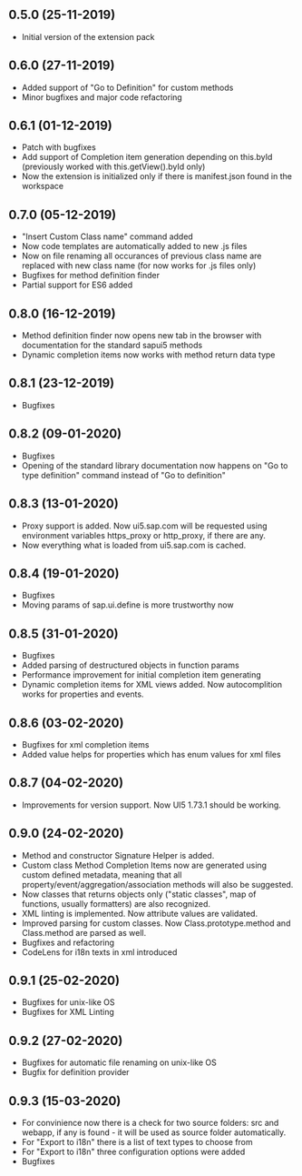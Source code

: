 ## 0.5.0 (25-11-2019)
* Initial version of the extension pack

## 0.6.0 (27-11-2019)
* Added support of "Go to Definition" for custom methods
* Minor bugfixes and major code refactoring

## 0.6.1 (01-12-2019)
* Patch with bugfixes
* Add support of Completion item generation depending on this.byId (previously worked with this.getView().byId only)
* Now the extension is initialized only if there is manifest.json found in the workspace

## 0.7.0 (05-12-2019)
* "Insert Custom Class name" command added
* Now code templates are automatically added to new .js files
* Now on file renaming all occurances of previous class name are replaced with new class name (for now works for .js files only)
* Bugfixes for method definition finder
* Partial support for ES6 added

## 0.8.0 (16-12-2019)
* Method definition finder now opens new tab in the browser with documentation for the standard sapui5 methods
* Dynamic completion items now works with method return data type

## 0.8.1 (23-12-2019)
* Bugfixes

## 0.8.2 (09-01-2020)
* Bugfixes
* Opening of the standard library documentation now happens on "Go to type definition" command instead of "Go to definition"

## 0.8.3 (13-01-2020)
* Proxy support is added. Now ui5.sap.com will be requested using environment variables https_proxy or http_proxy, if there are any.
* Now everything what is loaded from ui5.sap.com is cached.

## 0.8.4 (19-01-2020)
* Bugfixes
* Moving params of sap.ui.define is more trustworthy now

## 0.8.5 (31-01-2020)
* Bugfixes
* Added parsing of destructured objects in function params
* Performance improvement for initial completion item generating
* Dynamic completion items for XML views added. Now autocomplition works for properties and events.

## 0.8.6 (03-02-2020)
* Bugfixes for xml completion items
* Added value helps for properties which has enum values for xml files

## 0.8.7 (04-02-2020)
* Improvements for version support. Now UI5 1.73.1 should be working.

## 0.9.0 (24-02-2020)
* Method and constructor Signature Helper is added.
* Custom class Method Completion Items now are generated using custom defined metadata, meaning that all property/event/aggregation/association methods will also be suggested.
* Now classes that returns objects only ("static classes", map of functions, usually formatters) are also recognized.
* XML linting is implemented. Now attribute values are validated.
* Improved parsing for custom classes. Now Class.prototype.method and Class.method are parsed as well.
* Bugfixes and refactoring
* CodeLens for i18n texts in xml introduced

## 0.9.1 (25-02-2020)
* Bugfixes for unix-like OS
* Bugfixes for XML Linting

## 0.9.2 (27-02-2020)
* Bugfixes for automatic file renaming on unix-like OS
* Bugfix for definition provider

## 0.9.3 (15-03-2020)
* For convinience now there is a check for two source folders: src and webapp, if any is found - it will be used as source folder automatically.
* For "Export to i18n" there is a list of text types to choose from
* For "Export to i18n" three configuration options were added
* Bugfixes